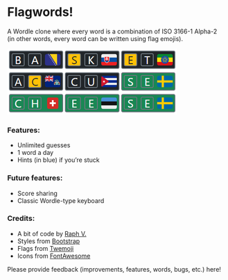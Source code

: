 # Flagwords!

A Wordle clone where every word is a combination of ISO 3166-1 Alpha-2 (in other words, every word can be written using flag emojis).

![Flagwords Screenshot](screenshot.png)

### Features:

- Unlimited guesses
- 1 word a day
- Hints (in blue) if you’re stuck

### Future features:

- Score sharing
- Classic Wordle-type keyboard

### Credits:

- A bit of code by [Raph V.](https://github.com/raphv/)
- Styles from [Bootstrap](https://getbootstrap.com/)
- Flags from [Twemoji](https://twemoji.twitter.com/)
- Icons from [FontAwesome](https://fontawesome.com/)

Please provide feedback (improvements, features, words, bugs, etc.) here!
